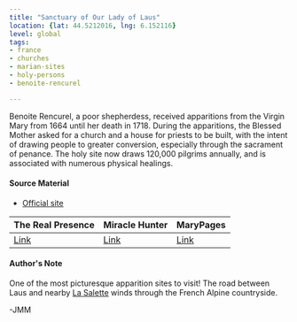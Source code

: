 ```yaml
---
title: "Sanctuary of Our Lady of Laus"
location: {lat: 44.5212016, lng: 6.152116}
level: global
tags:
- france
- churches
- marian-sites
- holy-persons
- benoite-rencurel

---
```



Benoite Rencurel, a poor shepherdess, received apparitions from the Virgin Mary from 1664 until her death in 1718.  During the apparitions, the Blessed Mother asked for a church and a house for priests to be built, with the intent of drawing people to greater conversion, especially through the sacrament of penance.  The holy site now draws 120,000 pilgrims annually, and is associated with numerous physical healings.

#### Source Material

* [Official site](https://www.sanctuaire-notredamedulaus.com/)


| The Real Presence | Miracle Hunter | MaryPages |
| --- | --- | --- |
| [Link](http://www.therealpresence.org/eucharst/misc/BVM/69_LAUS_140x96.pdf) | [Link](https://www.miraclehunter.com/marian_apparitions/approved_apparitions/laus/index.html) | [Link](https://www.marypages.com/laus-(france)-en.html) |




#### Author's Note

One of the most picturesque apparition sites to visit!  The road between Laus and nearby [La Salette](/places/fr-sanctuary-of-our-lady-of-la-salette) winds through the French Alpine countryside.

-JMM




